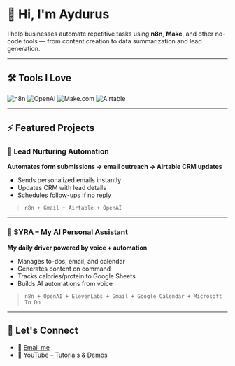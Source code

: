 # 👋 Hi, I'm Aydurus

I help businesses automate repetitive tasks using **n8n**, **Make**, and other no-code tools — from content creation to data summarization and lead generation.

---

## 🛠️ Tools I Love

![n8n](https://img.shields.io/badge/n8n-Automation-blue)
![OpenAI](https://img.shields.io/badge/OpenAI-GPT--4-blue)
![Make.com](https://img.shields.io/badge/Make-Integromat-purple)
![Airtable](https://img.shields.io/badge/Airtable-Database-yellow)

---

## ⚡ Featured Projects

### 💼 Lead Nurturing Automation  
**Automates form submissions → email outreach → Airtable CRM updates**

- Sends personalized emails instantly  
- Updates CRM with lead details  
- Schedules follow-ups if no reply

> `n8n + Gmail + Airtable + OpenAI`

---

### 🤖 SYRA – My AI Personal Assistant  
**My daily driver powered by voice + automation**

- Manages to-dos, email, and calendar  
- Generates content on command  
- Tracks calories/protein to Google Sheets  
- Builds AI automations from voice

> `n8n + OpenAI + ElevenLabs + Gmail + Google Calendar + Microsoft To Do`

---

## 🔗 Let's Connect

- 📧 [Email me](mailto:aydurusmohamed12@email.com)  
- 🎥 [YouTube – Tutorials & Demos](https://www.youtube.com/@Aydurus_Mohamed)
